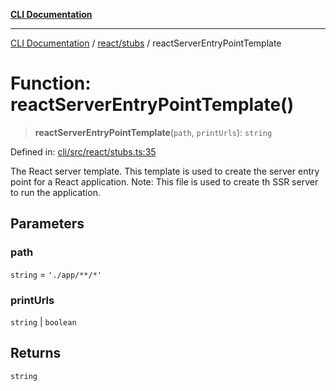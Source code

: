 [**CLI Documentation**](../../../README.md)

***

[CLI Documentation](../../../README.md) / [react/stubs](../README.md) / reactServerEntryPointTemplate

# Function: reactServerEntryPointTemplate()

> **reactServerEntryPointTemplate**(`path`, `printUrls`): `string`

Defined in: [cli/src/react/stubs.ts:35](https://github.com/stonemjs/cli/blob/ae332002b2560de84ae3a35accc1d91282bd1543/src/react/stubs.ts#L35)

The React server template.
This template is used to create the server entry point for a React application.
Note: This file is used to create th SSR server to run the application.

## Parameters

### path

`string` = `'./app/**/*'`

### printUrls

`string` | `boolean`

## Returns

`string`
